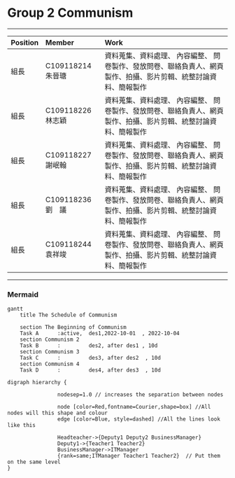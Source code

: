 # Group 2  Communism
***
| Position     | Member             | Work     |
| :----------- | :---------------| :---------- |
| 組長         | C109118214 朱晉瑭 |  資料蒐集、資料處理、 內容編整、 問卷製作、發放問卷、聯絡負責人、網頁製作、拍攝、影片剪輯、統整討論資料、簡報製作   |
| 組長         | C109118226 林志穎 |  資料蒐集、資料處理、 內容編整、 問卷製作、發放問卷、聯絡負責人、網頁製作、拍攝、影片剪輯、統整討論資料、簡報製作   |
| 組長         | C109118227 謝岷翰 |  資料蒐集、資料處理、 內容編整、 問卷製作、發放問卷、聯絡負責人、網頁製作、拍攝、影片剪輯、統整討論資料、簡報製作   |
| 組長         | C109118236 劉　議 |  資料蒐集、資料處理、 內容編整、 問卷製作、發放問卷、聯絡負責人、網頁製作、拍攝、影片剪輯、統整討論資料、簡報製作   |
| 組長         | C109118244 袁祥竣 |  資料蒐集、資料處理、 內容編整、 問卷製作、發放問卷、聯絡負責人、網頁製作、拍攝、影片剪輯、統整討論資料、簡報製作   |
***

### Mermaid
```mermaid
gantt
    title The Schedule of Communism

    section The Beginning of Communism
    Task A      :active,  des1,2022-10-01  , 2022-10-04
    section Communism 2
    Task B      :         des2, after des1 , 10d
    section Communism 3
    Task C      :         des3, after des2  , 10d
    section Communism 4
    Task D      :         des4, after des3  , 10d
```


```graphviz
digraph hierarchy {

                nodesep=1.0 // increases the separation between nodes
                
                node [color=Red,fontname=Courier,shape=box] //All nodes will this shape and colour
                edge [color=Blue, style=dashed] //All the lines look like this

                Headteacher->{Deputy1 Deputy2 BusinessManager}
                Deputy1->{Teacher1 Teacher2}
                BusinessManager->ITManager
                {rank=same;ITManager Teacher1 Teacher2}  // Put them on the same level
}
```
